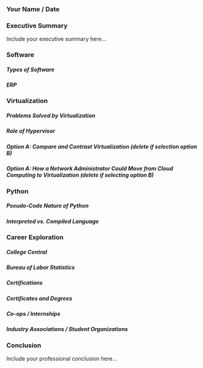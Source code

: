 ### Your Name / Date

### Executive Summary 
Include your executive summary here...

### Software
##### Types of Software
##### ERP

### Virtualization
##### Problems Solved by Virtualization
##### Role of Hypervisor
##### Option A: Compare and Contrast Virtualization (delete if selection option B)
##### Option A: How a Network Administrator Could Move from Cloud Computing to Virtualization (delete if selecting option B)

### Python
##### Pseudo-Code Nature of Python
##### Interpreted vs. Compiled Language

### Career Exploration
##### College Central
##### Bureau of Labor Statistics
##### Certifications
##### Certificates and Degrees
##### Co-ops / Internships
##### Industry Associations / Student Organizations

### Conclusion

Include your professional conclusion here...
